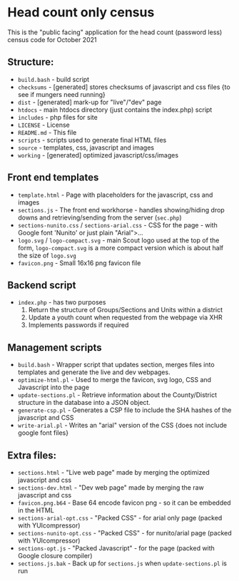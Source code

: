 # Head count only census

This is the "public facing" application for the head count (password less) census code for October 2021

## Structure:

  * `build.bash` - build script
  * `checksums` - [generated] stores checksums of javascript and css files {to see if mungers need running}
  * `dist` - [generated] mark-up for "live"/"dev" page
  * `htdocs` - main htdocs directory (just contains the index.php) script
  * `includes` - php files for site
  * `LICENSE` - License
  * `README.md` - This file
  * `scripts` - scripts used to generate final HTML files
  * `source` - templates, css, javascript and images
  * `working` - [generated] optimized javascript/css/images

## Front end templates

  * `template.html` - Page with placeholders for the javascript, css and images
  * `sections.js` - The front end workhorse - handles showing/hiding drop downs and retrieving/sending from the server (`sec.php`)
  * `sections-nunito.css` / `sections-arial.css` - CSS for the page - with Google font 'Nunito' or just plain "Arial">...
  * `logo.svg` / `logo-compact.svg` - main Scout logo used at the top of the form, `logo-compact.svg` is a more compact version which is about half the size of `logo.svg`
  * `favicon.png` - Small 16x16 png favicon file

## Backend script

  * `index.php` - has two purposes
    1. Return the structure of Groups/Sections and Units within a district
    2. Update a youth count when requested from the webpage via XHR
    3. Implements passwords if required

## Management scripts

  * `build.bash` - Wrapper script that updates section, merges files into templates and generate the live and dev webpages.
  * `optimize-html.pl` - Used to merge the favicon, svg logo, CSS and Javascript into the page
  * `update-sections.pl` - Retrieve information about the County/District structure in the database into a JSON object.
  * `generate-csp.pl` - Generates a CSP file to include the SHA hashes of the javascript and CSS
  * `write-arial.pl` - Writes an "arial" version of the CSS {does not include google font files}

## Extra files:

  * `sections.html` - "Live web page" made by merging the optimized javascript and css
  * `sections-dev.html` - "Dev web page" made by merging the raw javascript and css
  * `favicon.png.b64` - Base 64 encode favicon png - so it can be embedded in the HTML
  * `sections-arial-opt.css` - "Packed CSS" - for arial only page (packed with YUIcompressor)
  * `sections-nunito-opt.css` - "Packed CSS" - for nunito/arial page (packed with YUIcompressor)
  * `sections-opt.js` - "Packed Javascript" - for the page (packed with Google closure compiler)
  * `sections.js.bak` - Back up for `sections.js` when `update-sections.pl` is run

